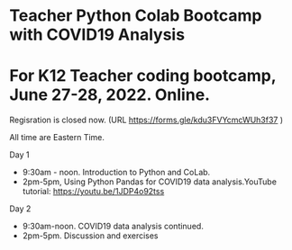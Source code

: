 # Teacher Python Colab Bootcamp with COVID19 Analysis
# For K12 Teacher coding bootcamp, June 27-28, 2022. Online. 
Regisration is closed now. (URL https://forms.gle/kdu3FVYcmcWUh3f37 )

All time are Eastern Time. <br> 

Day 1<br> 
+ 9:30am - noon. Introduction to Python and CoLab. <br> 
+ 2pm-5pm,  Using Python Pandas for COVID19 data analysis.YouTube tutorial: https://youtu.be/1JDP4o92tss  <br> 
       
Day 2 <br>
* 9:30am-noon. COVID19 data analysis continued. <br> 
* 2pm-5pm.  Discussion and exercises

